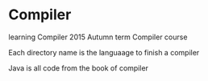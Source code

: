 # Compiler
learning Compiler
2015 Autumn term
Compiler course

Each directory name is the languaage to finish a compiler

Java is all code from the book of compiler 
